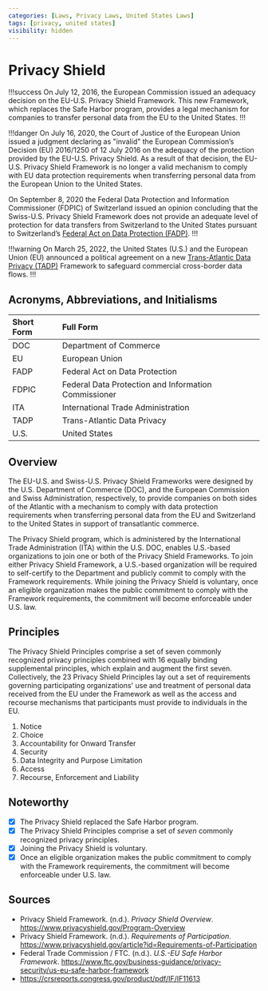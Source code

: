 ```yaml
---
categories: [Laws, Privacy Laws, United States Laws]
tags: [privacy, united states]
visibility: hidden
---
```


# Privacy Shield

!!!success
On July 12, 2016, the European Commission issued an adequacy decision on the EU-U.S. Privacy Shield Framework. This new Framework, which replaces the Safe Harbor program, provides a legal mechanism for companies to transfer personal data from the EU to the United States.
!!!

!!!danger
On July 16, 2020, the Court of Justice of the European Union issued a judgment declaring as "invalid" the European Commission’s Decision (EU) 2016/1250 of 12 July 2016 on the adequacy of the protection provided by the EU-U.S. Privacy Shield. As a result of that decision, the EU-U.S. Privacy Shield Framework is no longer a valid mechanism to comply with EU data protection requirements when transferring personal data from the European Union to the United States.

On September 8, 2020 the Federal Data Protection and Information Commissioner (FDPIC) of Switzerland issued an opinion concluding that the Swiss-U.S. Privacy Shield Framework does not provide an adequate level of protection for data transfers from Switzerland to the United States pursuant to Switzerland’s [Federal Act on Data Protection (FADP)](/laws/fadp.md).
!!!

!!!warning
On March 25, 2022, the United States (U.S.) and the European Union (EU) announced a political agreement on a new [Trans-Atlantic Data Privacy (TADP)](/laws/tadp.md) Framework to safeguard commercial cross-border data flows.
!!!

## Acronyms, Abbreviations, and Initialisms

Short Form | Full Form
:--- | :---
DOC | Department of Commerce
EU | European Union
FADP | Federal Act on Data Protection
FDPIC | Federal Data Protection and Information Commissioner
ITA | International Trade Administration
TADP | Trans-Atlantic Data Privacy
U.S. | United States

## Overview

The EU-U.S. and Swiss-U.S. Privacy Shield Frameworks were designed by the U.S. Department of Commerce (DOC), and the European Commission and Swiss Administration, respectively, to provide companies on both sides of the Atlantic with a mechanism to comply with data protection requirements when transferring personal data from the EU and Switzerland to the United States in support of transatlantic commerce.

The Privacy Shield program, which is administered by the International Trade Administration (ITA) within the U.S. DOC, enables U.S.-based organizations to join one or both of the Privacy Shield Frameworks. To join either Privacy Shield Framework, a U.S.-based organization will be required to self-certify to the Department and publicly commit to comply with the Framework requirements. While joining the Privacy Shield is voluntary, once an eligible organization makes the public commitment to comply with the Framework requirements, the commitment will become enforceable under U.S. law.

## Principles

The Privacy Shield Principles comprise a set of seven commonly recognized privacy principles combined with 16 equally binding supplemental principles, which explain and augment the first seven. Collectively, the 23 Privacy Shield Principles lay out a set of requirements governing participating organizations' use and treatment of personal data received from the EU under the Framework as well as the access and recourse mechanisms that participants must provide to individuals in the EU.

1. Notice
2. Choice
3. Accountability for Onward Transfer
4. Security
5. Data Integrity and Purpose Limitation
6. Access
7. Recourse, Enforcement and Liability

## Noteworthy

- [x] The Privacy Shield replaced the Safe Harbor program.
- [x] The Privacy Shield Principles comprise a set of *seven* commonly recognized privacy principles.
- [x] Joining the Privacy Shield is voluntary.
- [x] Once an eligible organization makes the public commitment to comply with the Framework requirements, the commitment will become enforceable under U.S. law.

## Sources

- Privacy Shield Framework. (n.d.). *Privacy Shield Overview*. https://www.privacyshield.gov/Program-Overview
- Privacy Shield Framework. (n.d.). *Requirements of Participation*. https://www.privacyshield.gov/article?id=Requirements-of-Participation
- Federal Trade Commission / FTC. (n.d.). *U.S.-EU Safe Harbor Framework*. https://www.ftc.gov/business-guidance/privacy-security/us-eu-safe-harbor-framework
- https://crsreports.congress.gov/product/pdf/IF/IF11613